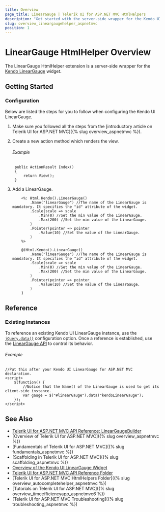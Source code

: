 ```yaml
---
title: Overview
page_title: LinearGauge | Telerik UI for ASP.NET MVC HtmlHelpers
description: "Get started with the server-side wrapper for the Kendo UI LinearGauge widget for ASP.NET MVC."
slug: overview_lineargaugehelper_aspnetmvc
position: 1
---
```


# LinearGauge HtmlHelper Overview

The LinearGauge HtmlHelper extension is a server-side wrapper for the [Kendo LinearGauge](https://demos.telerik.com/kendo-ui/linear-gauge/index) widget.

## Getting Started

### Configuration

Below are listed the steps for you to follow when configuring the Kendo UI LinearGauge.

1. Make sure you followed all the steps from the [introductory article on Telerik UI for ASP.NET MVC]({% slug overview_aspnetmvc %}).

1. Create a new action method which renders the view.

    ###### Example

        public ActionResult Index()
        {
            return View();
        }

1. Add a LinearGauge.

    ```ASPX
        <%: Html.Kendo().LinearGauge()
            .Name("linearGauge") //The name of the LinearGauge is mandatory. It specifies the "id" attribute of the widget.
            .Scale(scale => scale
                .Min(0) //Set the min value of the LinearGauge.
                .Max(200) //Set the min value of the LinearGauge.
            )
            .Pointer(pointer => pointer
                .Value(10) //Set the value of the LinearGauge.
            )
        %>
    ```
    ```Razor
        @(Html.Kendo().LinearGauge()
            .Name("linearGauge") //The name of the LinearGauge is mandatory. It specifies the "id" attribute of the widget.
            .Scale(scale => scale
                .Min(0) //Set the min value of the LinearGauge.
                .Max(200) //Set the min value of the LinearGauge.
            )
            .Pointer(pointer => pointer
                .Value(10) //Set the value of the LinearGauge.
            )
        )
    ```

## Reference

### Existing Instances

To reference an existing Kendo UI LinearGauge instance, use the [`jQuery.data()`](http://api.jquery.com/jQuery.data/) configuration option. Once a reference is established, use the [LinearGauge API](http://docs.telerik.com/kendo-ui/api/javascript/dataviz/ui/lineargauge#methods) to control its behavior.

###### Example

    //Put this after your Kendo UI LinearGauge for ASP.NET MVC declaration.
    <script>
        $(function() {
            //Notice that the Name() of the LinearGauge is used to get its client-side instance.
            var gauge = $("#linearGauge").data("kendoLinearGauge");
        });
    </script>

## See Also

* [Telerik UI for ASP.NET MVC API Reference: LinearGaugeBuilder](http://docs.telerik.com/aspnet-mvc/api/Kendo.Mvc.UI.Fluent/LinearGaugeBuilder)
* [Overview of Telerik UI for ASP.NET MVC]({% slug overview_aspnetmvc %})
* [Fundamentals of Telerik UI for ASP.NET MVC]({% slug fundamentals_aspnetmvc %})
* [Scaffolding in Telerik UI for ASP.NET MVC]({% slug scaffolding_aspnetmvc %})
* [Overview of the Kendo UI LinearGauge Widget](http://docs.telerik.com/kendo-ui/controls/gauges/lineargauge/overview)
* [Telerik UI for ASP.NET MVC API Reference Folder](http://docs.telerik.com/aspnet-mvc/api/Kendo.Mvc/AggregateFunction)
* [Telerik UI for ASP.NET MVC HtmlHelpers Folder]({% slug overview_autocompletehelper_aspnetmvc %})
* [Tutorials on Telerik UI for ASP.NET MVC]({% slug overview_timeefficiencyapp_aspnetmvc6 %})
* [Telerik UI for ASP.NET MVC Troubleshooting]({% slug troubleshooting_aspnetmvc %})
